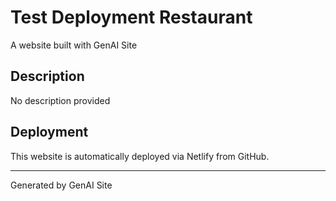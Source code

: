 # Test Deployment Restaurant

A website built with GenAI Site

## Description
No description provided

## Deployment
This website is automatically deployed via Netlify from GitHub.

---
Generated by GenAI Site
